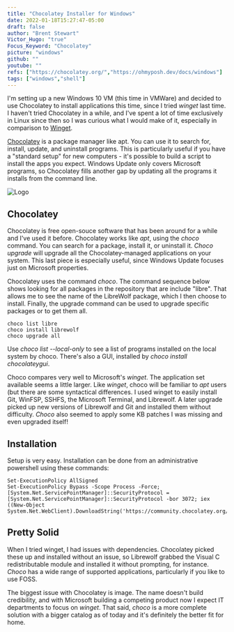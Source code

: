 ```yaml
---
title: "Chocolatey Installer for Windows"
date: 2022-01-18T15:27:47-05:00
draft: false
author: "Brent Stewart"
Victor_Hugo: "true"
Focus_Keyword: "Chocolatey"
picture: "windows"
github: ""
youtube: ""
refs: ["https://chocolatey.org/","https://ohmyposh.dev/docs/windows"]
tags: ["windows","shell"]
---
```

I'm setting up a new Windows 10 VM (this time in VMWare) and decided to use Chocolatey to install applications this time, since I tried _winget_ last time.  I haven't tried Chocolatey in a while, and I've spent a lot of time exclusively in Linux since then so I was curious what I would make of it, especially in comparison to [Winget](/posts/211228_winget/).

[Chocolatey](https://chocolatey.org/) is a package manager like apt.  You can use it to search for, install, update, and uninstall programs.  This is particularly useful if you have a "standard setup" for new computers - it's possible to build a script to install the apps you expect.  Windows Update only covers Microsoft programs, so Chocolatey fills another gap by updating all the programs it installs from the command line. 

![Logo](/chco-square.svg#floatsmallleft)
## Chocolatey 
Chocolatey is free open-souce software that has been around for a while and I've used it before.  Chocolatey works like _apt_, using the _choco_ command.  You can search for a package, install it, or uninstall it. _Choco upgrade_ will upgrade all the Chocolatey-managed applications on your system.  This last piece is especially useful, since Windows Update focuses just on Microsoft properties.

Chocolatey uses the command _choco_.  The command sequence below shows looking for all packages in the repository that are include "libre".  That allows me to see the name of the LibreWolf package, which I then choose to install.  Finally, the upgrade command can be used to upgrade specific packages or to get them all.

    choco list libre
    choco install librewolf
    choco upgrade all

Use _choco list --local-only_ to see a list of programs installed on the local system by choco.  There's also a GUI, installed by _choco install chocolateygui_.  

Choco compares very well to Microsoft's _winget_.  The application set available seems a little larger.  Like _winget_, choco will be familiar to _apt_ users (but there are some syntactical differences.  I used winget to easily install Git, WinFSP, SSHFS, the Microsoft Terminal, and Librewolf.   A later upgrade picked up new versions of Librewolf and Git and installed them without difficulty.   _Choco_ also seemed to apply some KB patches I was missing and even upgraded itself!

## Installation
Setup is very easy.  Installation can be done from an administrative powershell using these commands:

    Set-ExecutionPolicy AllSigned
    Set-ExecutionPolicy Bypass -Scope Process -Force; [System.Net.ServicePointManager]::SecurityProtocol = [System.Net.ServicePointManager]::SecurityProtocol -bor 3072; iex ((New-Object System.Net.WebClient).DownloadString('https://community.chocolatey.org/install.ps1'))
    
## Pretty Solid

When I tried winget, I had issues with dependencies.  Chocolatey picked these up and installed without an issue, so Librewolf grabbed the Visual C redistributable module and installed it without prompting, for instance.  _Choco_ has a wide range of supported applications, particularly if you like to use FOSS.

The biggest issue with Chocolatey is image.  The name doesn't build credibility, and with Microsoft building a competing product now I expect IT departments to focus on _winget_.  That said, _choco_ is a more complete solution with a bigger catalog as of today and it's definitely the better fit for home.
